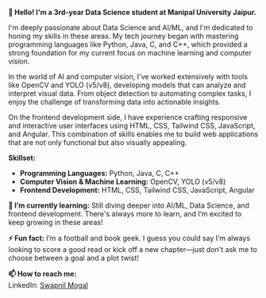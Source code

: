 
**👋 Hello! I'm a 3rd-year Data Science student at Manipal University Jaipur.**

I'm deeply passionate about Data Science and AI/ML, and I'm dedicated to honing my skills in these areas. My tech journey began with mastering programming languages like Python, Java, C, and C++, which provided a strong foundation for my current focus on machine learning and computer vision.

In the world of AI and computer vision, I've worked extensively with tools like OpenCV and YOLO (v5/v8), developing models that can analyze and interpret visual data. From object detection to automating complex tasks, I enjoy the challenge of transforming data into actionable insights.

On the frontend development side, I have experience crafting responsive and interactive user interfaces using HTML, CSS, Tailwind CSS, JavaScript, and Angular. This combination of skills enables me to build web applications that are not only functional but also visually appealing.

**Skillset:**
- **Programming Languages:** Python, Java, C, C++
- **Computer Vision & Machine Learning:** OpenCV, YOLO (v5/v8)
- **Frontend Development:** HTML, CSS, Tailwind CSS, JavaScript, Angular

**🌱 I’m currently learning:** Still diving deeper into AI/ML, Data Science, and frontend development. There's always more to learn, and I’m excited to keep growing in these areas!

**⚡ Fun fact:** I’m a football and book geek. I guess you could say I’m always looking to score a good read or kick off a new chapter—just don't ask me to choose between a goal and a plot twist!

**📫 How to reach me:**  
LinkedIn: [Swapnil Mogal](https://www.linkedin.com/in/swapnil-mogal-b08163260)
